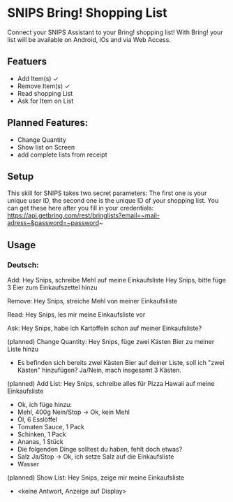 # SNIPS Bring! Shopping List

Connect your SNIPS Assistant to your Bring! shopping list!
With Bring! your list will be available on Android, iOs and via Web Access.

## Featuers
- Add Item(s) ✓
- Remove Item(s) ✓
- Read shopping List
- Ask for Item on List

## Planned Features:
- Change Quantity
- Show list on Screen
- add complete lists from receipt

## Setup
This skill for SNIPS takes two secret parameters:
The first one is your unique user ID, the second one is the unique ID of your shopping list.
You can get these here after you fill in your credentials: https://api.getbring.com/rest/bringlists?email=~mail-adress~&password=~password~

## Usage
### Deutsch:

Add:
Hey Snips, schreibe Mehl auf meine Einkaufsliste
Hey Snips, bitte füge 3 Eier zum Einkaufszettel hinzu

Remove:
Hey Snips, streiche Mehl von meiner Einkaufsliste

Read:
Hey Snips, les mir meine Einkaufsliste vor

Ask:
Hey Snips, habe ich Kartoffeln schon auf meiner Einkaufsliste?

(planned) Change Quantity:
Hey Snips, füge zwei Kästen Bier zu meiner Liste hinzu
- Es befinden sich bereits zwei Kästen Bier auf deiner Liste, soll ich "zwei Kästen" hinzufügen?
Ja/Nein, mach insgesamt 3 Kästen.

(planned) Add List:
Hey Snips, schreibe alles für Pizza Hawaii auf meine Einkaufsliste
- Ok, ich füge hinzu:
- Mehl, 400g
Nein/Stop -> Ok, kein Mehl
- Öl, 6 Esslöffel
- Tomaten Sauce, 1 Pack
- Schinken, 1 Pack
- Ananas, 1 Stück
- Die folgenden Dinge solltest du haben, fehlt doch etwas?
- Salz
Ja/Stop -> Ok, ich setze Salz auf die Einkaufsliste
- Wasser

(planned) Show List:
Hey Snips, zeige mir meine Einkaufsliste
- <keine Antwort, Anzeige auf Display>



